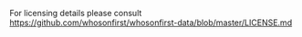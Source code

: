 For licensing details please consult https://github.com/whosonfirst/whosonfirst-data/blob/master/LICENSE.md